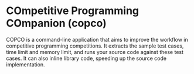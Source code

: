 # COmpetitive Programming COmpanion (copco)
COPCO is a command-line application that aims to improve the workflow in competitive programming competitions. It extracts the sample test cases, time limit and memory limit, and runs your source code against these test cases. It can also inline library code, speeding up the source code implementation.



